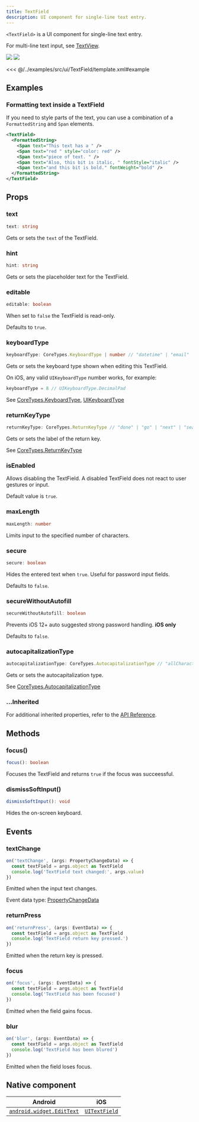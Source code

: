 ```yaml
---
title: TextField
description: UI component for single-line text entry.
---
```


`<TextField>` is a UI component for single-line text entry.

For multi-line text input, see [TextView](/ui/text-view).

<DeviceFrame type="ios">
<img src="../screenshots/ios/TextField.png"/>
</DeviceFrame>
<DeviceFrame type="android">
<img src="../screenshots/android/TextField.png"/>
</DeviceFrame>

<<< @/../examples/src/ui/TextField/template.xml#example

## Examples

### Formatting text inside a TextField

If you need to style parts of the text, you can use a combination of a `FormattedString` and `Span` elements.

```xml
<TextField>
  <FormattedString>
    <Span text="This text has a " />
    <Span text="red " style="color: red" />
    <Span text="piece of text. " />
    <Span text="Also, this bit is italic, " fontStyle="italic" />
    <Span text="and this bit is bold." fontWeight="bold" />
  </FormattedString>
</TextField>
```

## Props

### text

```ts
text: string
```

Gets or sets the `text` of the TextField.

### hint

```ts
hint: string
```

<!-- textlint-disable terminology -->

Gets or sets the placeholder text for the TextField.

<!-- textlint-enable -->

### editable

```ts
editable: boolean
```

When set to `false` the TextField is read-only.

Defaults to `true`.

### keyboardType

```ts
keyboardType: CoreTypes.KeyboardType | number // "datetime" | "email" | "integer" | "number" | "phone" | "url"
```

Gets or sets the keyboard type shown when editing this TextField.

On iOS, any valid `UIKeyboardType` number works, for example:

```ts
keyboardType = 8 // UIKeyboardType.DecimalPad
```

See [CoreTypes.KeyboardType](/api/namespace/CoreTypes-KeyboardType), [UIKeyboardType](https://developer.apple.com/documentation/uikit/uikeyboardtype?language=objc)

### returnKeyType

```ts
returnKeyType: CoreTypes.ReturnKeyType // "done" | "go" | "next" | "search" | "send"
```

Gets or sets the label of the return key.

See [CoreTypes.ReturnKeyType](/api/namespace/CoreTypes-ReturnKeyType)

### isEnabled

Allows disabling the TextField. A disabled TextField does not react to user gestures or input.

Default value is `true`.

### maxLength

```ts
maxLength: number
```

Limits input to the specified number of characters.

### secure

```ts
secure: boolean
```

Hides the entered text when `true`. Useful for password input fields.

Defaults to `false`.

### secureWithoutAutofill

```ts
secureWithoutAutofill: boolean
```

Prevents iOS 12+ auto suggested strong password handling. **iOS only**

Defaults to `false`.

### autocapitalizationType

```ts
autocapitalizationType: CoreTypes.AutocapitalizationType // "allCharacters" | "none" | "sentences" | "words"
```

Gets or sets the autocapitalization type.

See [CoreTypes.AutocapitalizationType](/api/namespace/CoreTypes-AutocapitalizationType)

### ...Inherited

For additional inherited properties, refer to the [API Reference](/api/class/TextField).

## Methods

### focus()

```ts
focus(): boolean
```

Focuses the TextField and returns `true` if the focus was succeessful.

### dismissSoftInput()

```ts
dismissSoftInput(): void
```

Hides the on-screen keyboard.

## Events

### textChange

```ts
on('textChange', (args: PropertyChangeData) => {
  const textField = args.object as TextField
  console.log('TextField text changed:', args.value)
})
```

Emitted when the input text changes.

Event data type: [PropertyChangeData](https://docs.nativescript.org/api-reference/interfaces/propertychangedata)

### returnPress

```ts
on('returnPress', (args: EventData) => {
  const textField = args.object as TextField
  console.log('TextField return key pressed.')
})
```

Emitted when the return key is pressed.

### focus

```ts
on('focus', (args: EventData) => {
  const textField = args.object as TextField
  console.log('TextField has been focused')
})
```

Emitted when the field gains focus.

### blur

```ts
on('blur', (args: EventData) => {
  const textField = args.object as TextField
  console.log('TextField has been blured')
})
```

Emitted when the field loses focus.

## Native component

| Android                                                                                           | iOS                                                                          |
| ------------------------------------------------------------------------------------------------- | ---------------------------------------------------------------------------- |
| [`android.widget.EditText`](https://developer.android.com/reference/android/widget/EditText.html) | [`UITextField`](https://developer.apple.com/documentation/uikit/uitextfield) |
